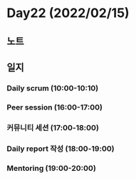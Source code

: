 # Day22 (2022/02/15)

## 노트

## 일지

### Daily scrum (10:00-10:10)

### Peer session (16:00-17:00)

### 커뮤니티 세션 (17:00-18:00)

### Daily report 작성 (18:00-19:00)

### Mentoring (19:00-20:00)
